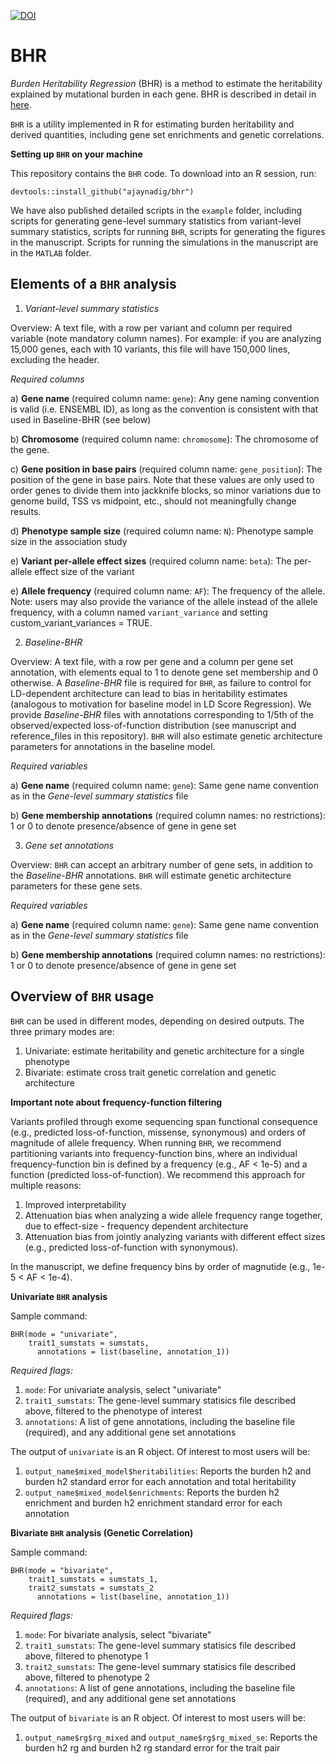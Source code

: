 [![DOI](https://zenodo.org/badge/511173381.svg)](https://zenodo.org/badge/latestdoi/511173381)
# BHR
*Burden Heritability Regression* (BHR) is a method to estimate the heritability explained by mutational burden in each gene. BHR is described in detail in [here](https://www.medrxiv.org/content/10.1101/2022.07.06.22277335v1). 

`BHR` is a utility implemented in R for estimating burden heritability and derived quantities, including gene set enrichments and genetic correlations.

**Setting up `BHR` on your machine**

This repository contains the `BHR` code. To download into an R session, run:

`devtools::install_github("ajaynadig/bhr")`

We have also published detailed scripts in the `example` folder, including scripts for generating gene-level summary statistics from variant-level summary statistics, scripts for running `BHR`, scripts for generating the figures in the manuscript. Scripts for running the simulations in the manuscript are in the `MATLAB` folder.

## Elements of a `BHR` analysis

1) *Variant-level summary statistics*

Overview: A text file, with a row per variant and column per required variable (note mandatory column names). For example: if you are analyzing 15,000 genes, each with 10 variants, this file will have 150,000 lines, excluding the header.

*Required columns*

a) **Gene name** (required column name: `gene`): Any gene naming convention is valid (i.e. ENSEMBL ID), as long as the convention is consistent with that used in Baseline-BHR (see below)

b) **Chromosome** (required column name: `chromosome`): The chromosome of the gene. 

c) **Gene position in base pairs** (required column name: `gene_position`): The position of the gene in base pairs. Note that these values are only used to order genes to divide them into jackknife blocks, so minor variations due to genome build, TSS vs midpoint, etc., should not meaningfully change results.

d) **Phenotype sample size** (required column name: `N`): Phenotype sample size in the association study

e) **Variant per-allele effect sizes** (required column name: `beta`): The per-allele effect size of the variant

e) **Allele frequency** (required column name: `AF`): The frequency of the allele. Note: users may also provide the variance of the allele instead of the allele frequency, with a column named `variant_variance` and setting custom_variant_variances = TRUE. 

2) *Baseline-BHR*

Overview: A text file, with a row per gene and a column per gene set annotation, with elements equal to 1 to denote gene set membership and 0 otherwise. A *Baseline-BHR* file is required for `BHR`, as failure to control for LD-dependent architecture can lead to bias in heritability estimates (analogous to motivation for baseline model in LD Score Regression). We provide *Baseline-BHR* files with annotations corresponding to 1/5th of the observed/expected loss-of-function distribution (see manuscript and reference_files in this repository). `BHR` will also estimate genetic architecture parameters for annotations in the baseline model.

*Required variables*

a) **Gene name** (required column name: `gene`): Same gene name convention as in the *Gene-level summary statistics* file

b) **Gene membership annotations** (required column names: no restrictions): 1 or 0 to denote presence/absence of gene in gene set

3) *Gene set annotations*

Overview: `BHR` can accept an arbitrary number of gene sets, in addition to the *Baseline-BHR* annotations. `BHR` will estimate genetic architecture parameters for these gene sets. 

*Required variables*

a) **Gene name** (required column name: `gene`): Same gene name convention as in the *Gene-level summary statistics* file

b) **Gene membership annotations** (required column names: no restrictions): 1 or 0 to denote presence/absence of gene in gene set

## Overview of `BHR` usage

`BHR` can be used in different modes, depending on desired outputs. The three primary modes are:

1) Univariate: estimate heritability and genetic architecture for a single phenotype
2) Bivariate: estimate cross trait genetic correlation and genetic architecture

**Important note about frequency-function filtering**

Variants profiled through exome sequencing span functional consequence (e.g., predicted loss-of-function, missense, synonymous) and orders of magnitude of allele frequency. When running `BHR`, we recommend partitioning variants into frequency-function bins, where an individual frequency-function bin is defined by a frequency (e.g., AF < 1e-5) and a function (predicted loss-of-function). We recommend this approach for multiple reasons:

1) Improved interpretability
2) Attenuation bias when analyzing a wide allele frequency range together, due to effect-size - frequency dependent architecture
3) Attenuation bias from jointly analyzing variants with different effect sizes (e.g., predicted loss-of-function with synonymous).

In the manuscript, we define frequency bins by order of magnutide (e.g., 1e-5 < AF < 1e-4).

**Univariate `BHR` analysis**

Sample command:

```
BHR(mode = "univariate", 
    trait1_sumstats = sumstats,
      annotations = list(baseline, annotation_1))
```

*Required flags:*

1) `mode`: For univariate analysis, select "univariate"
2) `trait1_sumstats`: The gene-level summary statisics file described above, filtered to the phenotype of interest
3) `annotations`: A list of gene annotations, including the baseline file (required), and any additional gene set annotations

The output of `univariate` is an R object. Of interest to most users will be:

1) `output_name$mixed_model$heritabilities`: Reports the burden h2 and burden h2 standard error for each annotation and total heritability
2) `output_name$mixed_model$enrichments`: Reports the burden h2 enrichment and burden h2 enrichment standard error for each annotation

**Bivariate `BHR` analysis (Genetic Correlation)**

Sample command:

```
BHR(mode = "bivariate", 
    trait1_sumstats = sumstats_1,
    trait2_sumstats = sumstats_2
      annotations = list(baseline, annotation_1))
```

*Required flags:*

1) `mode`: For bivariate analysis, select "bivariate"
2) `trait1_sumstats`: The gene-level summary statisics file described above, filtered to phenotype 1
3) `trait2_sumstats`: The gene-level summary statisics file described above, filtered to phenotype 2
4)  `annotations`: A list of gene annotations, including the baseline file (required), and any additional gene set annotations

The output of `bivariate` is an R object. Of interest to most users will be:

1) `output_name$rg$rg_mixed` and `output_name$rg$rg_mixed_se`: Reports the burden h2 rg and burden h2 rg standard error for the trait pair
